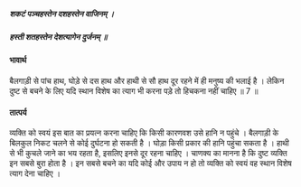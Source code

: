 ##### शकटं पञ्चहस्तेन दशहस्तेन वाजिनम् ।
##### हस्ती शतहस्तेन देशत्यागेन दुर्जनम् ॥

#### भावार्थ

बैलगाड़ी से पांच हाथ, घोड़े से दस हाथ और हाथी से सौ हाथ दूर रहने में ही मनुष्य की भलाई है । लेकिन दुष्ट से बचने के लिए यदि स्थान विशेष का त्याग भी करना पड़े तो हिचकना नहीं चाहिए ॥ 7 ॥

#### तात्पर्य

व्यक्ति को स्वयं इस बात का प्रयत्न करना चाहिए कि किसी कारणवश उसे हानि न पहुंचे । बैलगाड़ी के बिलकुल निकट चलने से कोई दुर्घटना हो सकती है । घोड़ा किसी प्रकार की हानि पहुंचा सकता है । हाथी से भी कुचले जाने का भय रहता है, इसलिए इनसे दूर रहना चाहिए । चाणक्य का मानना है कि दुष्ट व्यक्ति इन सबसे बुरा होता है । इन सबसे बचने का यदि कोई और उपाय न हो तो व्यक्ति को स्वयं वह स्थान विशेष त्याग देना चाहिए ।